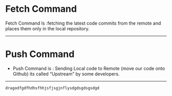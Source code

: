 # **Fetch** Command

Fetch Command Is :fetching the latest code commits from the remote and places them only in the local repository. 
___
# **Push** Command
+ Push Command is : Sending Local code to Remote (move our code onto Github) its called “Upstream” by some developers.
___
`dragodfgdfhdhsfhhjsfjsgjnflysdgdsgdsgsdgd`
